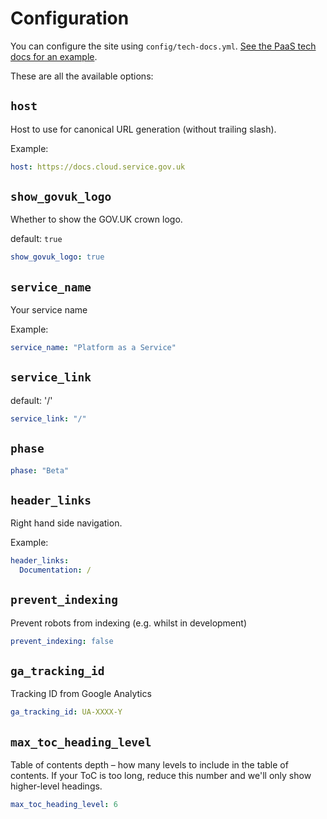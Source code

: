 # Configuration

You can configure the site using `config/tech-docs.yml`. [See the PaaS tech docs for an example](https://github.com/alphagov/paas-tech-docs/blob/master/config/tech-docs.yml).

These are all the available options:

## `host`

Host to use for canonical URL generation (without trailing slash).

Example:

```yaml
host: https://docs.cloud.service.gov.uk
```

## `show_govuk_logo`

Whether to show the GOV.UK crown logo.

default: `true`

```yaml
show_govuk_logo: true
```

## `service_name`

Your service name

Example:

```yaml
service_name: "Platform as a Service"
```

## `service_link`

default: '/'

```yaml
service_link: "/"
```

## `phase`

```yaml
phase: "Beta"
```

## `header_links`

Right hand side navigation.

Example:

```yaml
header_links:
  Documentation: /
```

## `prevent_indexing`

Prevent robots from indexing (e.g. whilst in development)

```yaml
prevent_indexing: false
```

## `ga_tracking_id`

Tracking ID from Google Analytics

```yaml
ga_tracking_id: UA-XXXX-Y
```

## `max_toc_heading_level`

Table of contents depth – how many levels to include in the table of contents. If your ToC is too long, reduce this number and we'll only show higher-level headings.

```yaml
max_toc_heading_level: 6
```
